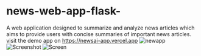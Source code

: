 # news-web-app-flask-
A web application designed to summarize and analyze news articles which aims to provide users with concise summaries of important news articles. 
visit the demo app on https://newsai-app.vercel.app 
![newapp](https://github.com/user-attachments/assets/540f9097-1782-4ef8-8651-87c3dbe53cc8)
![Screenshot](https://github.com/user-attachments/assets/a6869389-960c-4cd1-84b9-8126f705bffb)
![Screen](https://github.com/user-attachments/assets/ff77c878-c415-4553-b3cc-035dd51594eb)
